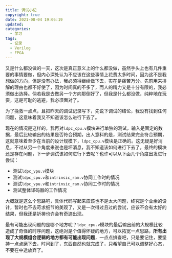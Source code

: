 ```yaml
---
title: 调试小记
copyright: true
date: 2021-08-04 19:05:19
updated:
categories:
  - 学习
tags:
  - 记录
  - Verilog
  - FPGA
---
```


又是什么都没做的一天，这次是真正意义上的什么都没做，虽然手头上也有几件重要的事情要做，但内心深处认为不应该在这些事情上花费太多时间，因为这不是我想做的方向，但是没有办法，我必须得继续做下去，实在是痛苦万分。先前用来排解的理由也都不好使了，因为时间真的不多了，而人的精力又是十分有限的，我必须做出选择。倘若我是去做另一个方向那倒好了，但我是什么都没做，纯粹地在玩耍，这是可耻的逃避，我必须面对了。

为了挽救一点点，且把昨天的调试记录写下，先说下调试的结论，我没有找到任何问题，这意味着我又不知道该怎么进行下去了。

<!--more-->

现在的情况是这样的，我再对`ldpc_cpu.v`模块进行单独的测试，输入是固定的数据，最后比较输出的结果是否符合预期，出人意料的是，测试结果完全符合预期，这就意味着至少在当前的设计规模下，`ldpc_cpu.v`模块是正确的。这无疑是好消息，不过从另一个角度来说也是坏消息，我不知道该如何进行下去了，最终的模块还是存在问题，下一步调试该如何进行下去呢？也许可以从下面几个角度出发进行尝试：

+ 测试`ldpc_vpu.v`模块
+ 测试`ldpc_cpu.v`和`intrinsic_ram.v`协同工作时的情况
+ 测试`ldpc_vpu.v`和`intrinsic_ram.v`协同工作时的情况
+ 测试整体译码器的工作情况

大概就是这么个思路吧，具体代码写起来应该也不是太大问题，终究是个业余的设计，暂时也不去苛求细节的美观了，又是一次得过且过的尝试，应该不会有太好的结果，但我还是祈祷也许会有奇迹出现。

最有可能出现问题的是哪个地方呢？`ldpc_cpu.v`模块的最后输出前的大规模比较造成了奇怪的时序问题，这绝对是个值得怀疑的地方，可以拓宽一点思路，**所有出现了大规模组合逻辑的地方都有可能出现问题**，一点点排查吧，只是要记住，要坚持一点点磨下去，时间到了，东西自然也就完成了，只希望自己可以调整好心态，不要在中途放弃了。


